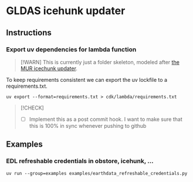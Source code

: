 # GLDAS icehunk updater

## Instructions

### Export uv dependencies for lambda function

>[!WARN]
>This is currently just a folder skeleton, modeled after [the MUR icechunk updater](https://github.com/developmentseed/mursst-icechunk-updater).

To keep requirements consistent we can export the uv lockfile to a requirements.txt. 

```
uv export --format=requirements.txt > cdk/lambda/requirements.txt
```

>[!CHECK]
> - [ ] Implement this as a post commit hook. I want to make sure that this is 100% in sync whenever pushing to github


## Examples

### EDL refreshable credentials in obstore, icehunk, ...

```
uv run --group=examples examples/earthdata_refreshable_credentials.py
```


